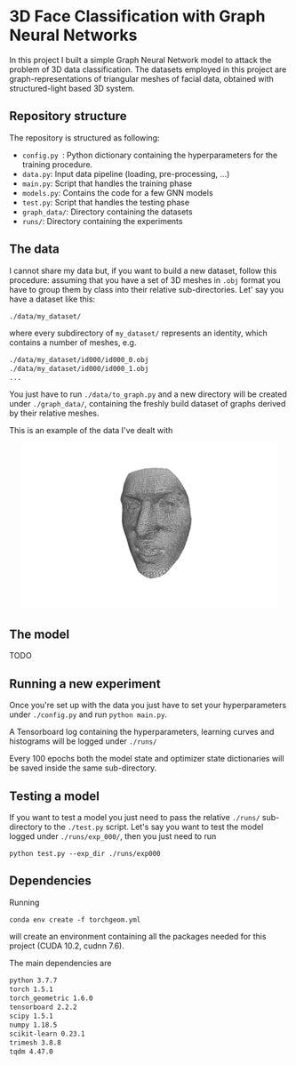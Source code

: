3D Face Classification with Graph Neural Networks
===

In this project I built a simple Graph Neural Network model to attack the problem of 3D data classification. The datasets employed in this project are graph-representations of triangular meshes of facial data, obtained with structured-light based 3D system.

## Repository structure

The repository is structured as following:
- `config.py `: Python dictionary containing the hyperparameters for the training procedure.
- `data.py`: Input data pipeline (loading, pre-processing, ...)
- `main.py`: Script that handles the training phase
- `models.py`: Contains the code for a few GNN models
- `test.py`: Script that handles the testing phase
- `graph_data/`: Directory containing the datasets
- `runs/`: Directory containing the experiments

## The data

I cannot share my data but, if you want to build a new dataset, follow this procedure: assuming that you have a set of 3D meshes in `.obj` format you have to group them by class into their relative sub-directories. Let' say you have a dataset like this:

```
./data/my_dataset/
```
where every subdirectory of `my_dataset/` represents an identity, which contains a number of meshes, e.g.
```
./data/my_dataset/id000/id000_0.obj
./data/my_dataset/id000/id000_1.obj
...
```
You just have to run `./data/to_graph.py` and a new directory will be created under `./graph_data/`, containing the freshly build dataset of graphs derived by their relative meshes.

This is an example of the data I've dealt with
<p align="center">
  <img width="460" height="300" src="./img/example_mesh.png">
</p>


## The model

TODO

## Running a new experiment

Once you're set up with the data you just have to set your hyperparameters under `./config.py` and run `python main.py`.

A Tensorboard log containing the hyperparameters, learning curves and histograms will be logged under `./runs/`

Every 100 epochs both the model state and optimizer state dictionaries will be saved inside the same sub-directory.

## Testing a model

If you want to test a model you just need to pass the relative `./runs/` sub-directory to the `./test.py` script. Let's say you want to test the model logged under `./runs/exp_000/`, then you just need to run 
```
python test.py --exp_dir ./runs/exp000
```

## Dependencies

Running
```
conda env create -f torchgeom.yml
```
will create an environment containing all the packages needed for this project (CUDA 10.2, cudnn 7.6). 

The main dependencies are
```
python 3.7.7
torch 1.5.1
torch_geometric 1.6.0
tensorboard 2.2.2
scipy 1.5.1
numpy 1.18.5
scikit-learn 0.23.1
trimesh 3.8.8
tqdm 4.47.0
```
